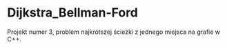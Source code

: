 # Dijkstra_Bellman-Ford
Projekt numer 3, problem najkrótszej ścieżki z jednego miejsca na grafie w C++.
